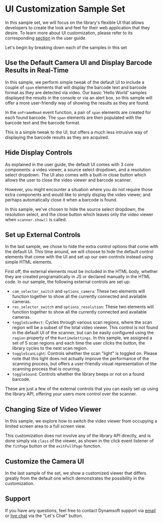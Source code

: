 # UI Customization Sample Set

In this sample set, we will focus on the library's flexible UI that allows developers to create the look and feel for their web application that they desire. To learn more about UI customization, please refer to its corresponding [section](https://www.dynamsoft.com/barcode-reader/programming/javascript/user-guide/?ver=latest#customize-the-ui) in the user guide.

Let's begin by breaking down each of the samples in this set

## Use the Default Camera UI and Display Barcode Results in Real-Time

In this sample, we perform simple tweak of the default UI to include a couple of `span` elements that will display the barcode text and barcode format as they are detected via video. Our basic 'Hello World' samples displayed the results in the console or via an alert box, so this sample will offer a more user-friendly way of showing the results as they are found.

In the `onFrameRead` event function, a pair of `span` elements are created for each found barcode. The `span` elements are then populated with the barcode text and the barcode format.

This is a simple tweak to the UI, but offers a much less intrusive way of displaying the barcode results as they are acquired.

## Hide Display Controls

As explained in the user guide, the default UI comes with 3 core components: a video viewer, a source select dropdown, and a resolution select dropdown. The UI also comes with a built-in close button which allows the user to close the video viewer and barcode scanner.

However, you might encounter a situation where you do not require those extra components and would like to simply display the video viewer, and perhaps automatically close it when a barcode is found.

In this sample, we've chosen to hide the source select dropdown, the resolution select, and the close button which leaves only the video viewer when `scanner.show()` is called.

## Set up External Controls

In the last sample, we chose to hide the extra control options that come with the default UI. This time around, we will choose to hide the default control elements that come with the UI and set up our own controls instead using simple HTML elements.

First off, the external elements must be included in the HTML body, whether they are created programatically in JS or declared manually in the HTML code. In our sample, the following external controls are set up:

* `cam_selector_switch` and `options_camera`: These two elements will function together to show all the currently connected and available cameras.
* `res_selector_switch` and `options_resolution`: These two elements will function together to show all the currently connected and available cameras.
* `toggleScanRect`: Cycles through various scan regions, where the scan region will be a subset of the total video viewer. This control is not found in the default UI of the scanner, but can be easily configured using the `region` property of the `RuntimeSettings`. In this sample, we assigned a set of 5 scan regions and each time the user clicks the button, the library cycles to the next scan region.
* `toggleScanLight`: Controls whether the scan "light" is toggled on. Please note that this light does not actually improve the performance of the scanning process, but offers a user-friendly visual representation of the scanning process that is ocurring.
* `toggleSound`: Controls whether the library beeps or not on a found barcode.

These are just a few of the external controls that you can easily set up using the library API, offering your users more control over the scanner.

## Changing Size of Video Viewer

In this sample, we explore how to switch the video viewer from occupying a limited screen area to a full screen view.

This customization does not involve any of the library API directly, and is done simply via `class` of the viewer, as shown in the click event listener of the `fitPage` button or the `exitFullPage` function.

## Customize the Camera UI

In the last sample of the set, we show a customized viewer that differs greatly from the default one which demonstrates the possibility in the customization.

## Support

If you have any questions, feel free to contact Dynamsoft support via [email](mailto:support@dynamsoft.com) or [live chat](https://www.dynamsoft.com/barcode-reader/overview/) via the "Let's Chat" button.
